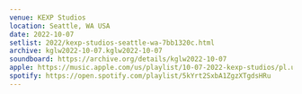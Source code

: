 ```yaml
---
venue: KEXP Studios
location: Seattle, WA USA
date: 2022-10-07
setlist: 2022/kexp-studios-seattle-wa-7bb1320c.html
archive: kglw2022-10-07.kglw2022-10-07
soundboard: https://archive.org/details/kglw2022-10-07
apple: https://music.apple.com/us/playlist/10-07-2022-kexp-studios/pl.u-GgA5eYRsD27Rej
spotify: https://open.spotify.com/playlist/5kYrt2SxbA1ZgzXTgdsHRu
---
```

